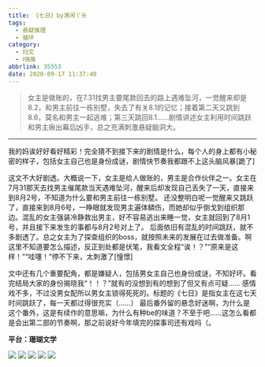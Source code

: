 ```yaml
---
title: 《七日》by清闲丫头
tags:
  - 悬疑推理
  - 循环
category:
  - 扫文
  - Ⅰ强推
abbrlink: 35553
date: 2020-09-17 11:37:40
---
```

<meta name="referrer" content="no-referrer" />

> 女主是做账的，在7.31找男主要尾款回去的路上遇难坠河，一觉醒来却是8.2，和男主前往一栋别墅，失去了有关8.1的记忆；接着第二天又跳到8.6，莫名和男主一起逃难；第三天跳回8.1……剧情讲述女主利用时间跳跃和男主揪出幕后凶手，总之充满刺激悬疑脑洞大。
<!-- more -->

---
我的妈诶好好看好精彩！完全猜不到接下来的剧情是什么，每个人的身上都有小秘密的样子，包括女主自己也是身份成谜，剧情快节奏我都跟不上这头脑风暴[跪了]

这文不大好剧透。大概说一下，女主是给人做账的，男主是合作伙伴之一。女主在7月31那天去找男主催尾款当天遇难坠河，醒来后却发现自己丢失了一天，直接来到8月2号，不知道为什么要和男主前往一栋别墅。
还没整明白呢一觉醒来又跳跃了，直接来到8月6号，一睁眼就发现男主遍体鳞伤，而她却似乎倒戈到组织那边。混乱的女主强装冷静救出男主，好不容易逃出来睡一觉，女主就回到了8月1号，并且接下来发生的事都与8月2号对上了。
后面依旧有混乱的时间跳跃，就不多剧透了。总之女主为了探查组织的boss，就按照未来的发展在过去做准备。啊这里不知道要怎么描述，反正到处都是伏笔，我看文全程“诶！？”“原来是这样！”“哇噻！”停不下来，太刺激了[憧憬]

文中还有几个重要配角，都是嫌疑人，包括男女主自己也身份成谜，不知好坏。看完结局大家的身份揭晓我“！！？”就有的没想到有的想到了但又有点可疑……
感情戏不多，不过没男女配所以男女主锁得死死的。标题的《七日》是指女主在这七天时间跳跃了，每一天都过得很充实（……）
最后番外留的悬念好迷啊，为什么是这个番外，这是有续作的意思嘛，为什么有种be的味道？不至于吧……这怎么看都是会出第二部的节奏啊，那之前说好今年填完的探事司还有戏吗（。

**平台：珊瑚文学**

![](https://wx4.sinaimg.cn/mw690/0069kFhhgy1git3l7eqtoj30n01ds7fo.jpg)
![](https://wx1.sinaimg.cn/mw690/0069kFhhgy1git3l4einoj30n01dsdr8.jpg)
![](https://wx2.sinaimg.cn/mw690/0069kFhhgy1git3ladwnxj30n01dsdr3.jpg)
![](https://wx1.sinaimg.cn/mw690/0069kFhhgy1git3lcvqjjj30n01ds47t.jpg)
![](https://wx1.sinaimg.cn/mw690/0069kFhhgy1git3lfa5a3j30n01ds11g.jpg)